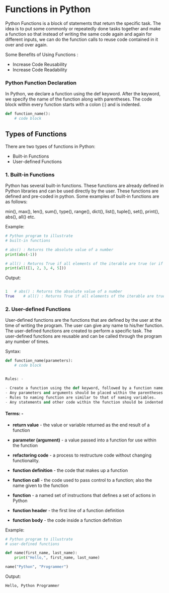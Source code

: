 # Functions in Python

Python Functions is a block of statements that return the specific task. The idea is to put some commonly or repeatedly done tasks together and make a function so that instead of writing the same code again and again for different inputs, we can do the function calls to reuse code contained in it over and over again.

Some Benefits of Using Functions :

- Increase Code Reusability
- Increase Code Readability

### Python Function Declaration

In Python, we declare a function using the def keyword. After the keyword, we specify the name of the function along with parentheses. The code block within every function starts with a colon (:) and is indented.

```python
def function_name():
    # code block
```

## Types of Functions

There are two types of functions in Python:

- Built-in Functions
- User-defined Functions

### 1. Built-in Functions

Python has several built-in functions. These functions are already defined in Python libraries and can be used directly by the user.
These functions are defined and pre-coded in python. Some examples of built-in functions are as follows:

min(), max(), len(), sum(), type(), range(), dict(), list(), tuple(), set(), print(), abs(), all() etc.

Example:

```python
# Python program to illustrate
# built-in functions

# abs() : Returns the absolute value of a number
print(abs(-1))

# all() : Returns True if all elements of the iterable are true (or if the iterable is empty).
print(all([1, 2, 3, 4, 5]))
```

Output:

```python

1   # abs() : Returns the absolute value of a number
True    # all() : Returns True if all elements of the iterable are true (or if the iterable is empty).
```

### 2. User-defined Functions

User-defined functions are the functions that are defined by the user at the time of writing the program. The user can give any name to his/her function. The user-defined functions are created to perform a specific task. The user-defined functions are reusable and can be called through the program any number of times.

Syntax:

```python
def function_name(parameters):
    # code block


Rules: -

- Create a function using the def keyword, followed by a function name, followed by a paranthesis (()) and a colon(:).
- Any parameters and arguments should be placed within the parentheses.
- Rules to naming function are similar to that of naming variables.
- Any statements and other code within the function should be indented.

```

#### Terms: -

- **return value** - the value or variable returned as the end result of a function

- **parameter (argument)** -  a value passed into a function for use within the function

- **refactoring code** - a process to restructure code without changing functionality.

- **function definition** - the code that makes up a function

- **function call** - the code used to pass control to a function; also the name given to the function

- **function** - a named set of instructions that defines a set of actions in Python

- **function header** - the first line of a function definition

- **function body** - the code inside a function definition

Example:

```python
# Python program to illustrate
# user-defined functions

def name(first_name, last_name):
    print("Hello,", first_name, last_name)

name("Python", "Programmer")
```

Output:

```python
Hello, Python Programmer
```
